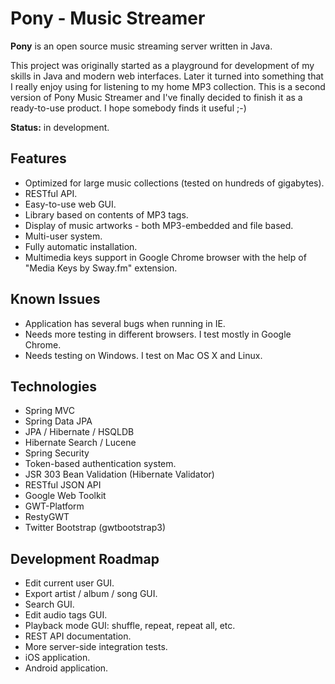 Pony - Music Streamer
=====================

<b>Pony</b> is an open source music streaming server written in Java.

This project was originally started as a playground for development of my skills in Java and modern web interfaces. Later it turned into something that I really enjoy using for listening to my home MP3 collection. This is a second version of Pony Music Streamer and I've finally decided to finish it as a ready-to-use product. I hope somebody finds it useful ;-)

<b>Status:</b> in development.

## Features

* Optimized for large music collections (tested on hundreds of gigabytes).
* RESTful API.
* Easy-to-use web GUI.
* Library based on contents of MP3 tags.
* Display of music artworks - both MP3-embedded and file based.
* Multi-user system.
* Fully automatic installation.
* Multimedia keys support in Google Chrome browser with the help of "Media Keys by Sway.fm" extension.

## Known Issues

* Application has several bugs when running in IE.
* Needs more testing in different browsers. I test mostly in Google Chrome.
* Needs testing on Windows. I test on Mac OS X and Linux.

## Technologies

* Spring MVC
* Spring Data JPA
* JPA / Hibernate / HSQLDB
* Hibernate Search / Lucene
* Spring Security
* Token-based authentication system.
* JSR 303 Bean Validation (Hibernate Validator)
* RESTful JSON API
* Google Web Toolkit
* GWT-Platform
* RestyGWT
* Twitter Bootstrap (gwtbootstrap3)

## Development Roadmap

* Edit current user GUI.
* Export artist / album / song GUI.
* Search GUI.
* Edit audio tags GUI.
* Playback mode GUI: shuffle, repeat, repeat all, etc.
* REST API documentation.
* More server-side integration tests.
* iOS application.
* Android application.

